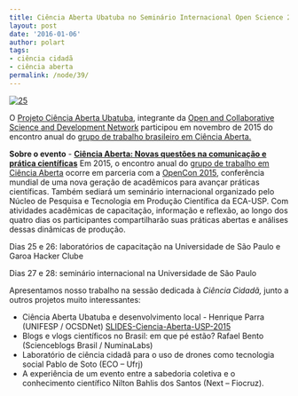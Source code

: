 ```yaml
---
title: Ciência Aberta Ubatuba no Seminário Internacional Open Science 2015
layout: post
date: '2016-01-06'
author: polart
tags:
- ciência cidadã
- ciência aberta
permalink: /node/39/
---
```


[![25](http://prototype.pimentalab.net/wp-content/uploads/2016/01/Captura-de-tela-de-2016-01-06-215225-300x225.png)](http://prototype.pimentalab.net/wp-content/uploads/2016/01/Captura-de-tela-de-2016-01-06-215225.png "http://prototype.pimentalab.net/wp-content/uploads/2016/01/Captura-de-tela-de-2016-01-06-215225.png")

O [Projeto Ciência Aberta Ubatuba](../index.html "../index.html"), integrante da [Open and Collaborative Science and Development Network](http://www.ocsdnet.org "http://www.ocsdnet.org") participou em novembro de 2015 do encontro anual do [grupo de trabalho brasileiro em Ciência Aberta.](http://www.cienciaaberta.net "http://www.cienciaaberta.net")

**Sobre o evento** - [**Ciência Aberta: Novas questões na comunicação e prática científicas**](http://www.cienciaaberta.net/encontro2015/ "http://www.cienciaaberta.net/encontro2015/") Em 2015, o encontro anual do [grupo de trabalho em Ciência Aberta](http://www.cienciaaberta.net/ "Matéria na EBC") ocorre em parceria com a [OpenCon 2015](http://opencon2015.org/ "http://opencon2015.org/"), conferência mundial de uma nova geração de acadêmicos para avançar práticas científicas. Também sediará um seminário internacional organizado pelo Núcleo de Pesquisa e Tecnologia em Produção Científica da ECA-USP. Com atividades acadêmicas de capacitação, informação e reflexão, ao longo dos quatro dias os participantes compartilharão suas práticas abertas e análises dessas dinâmicas de produção.

Dias 25 e 26: laboratórios de capacitação na Universidade de São Paulo e Garoa Hacker Clube

Dias 27 e 28: seminário internacional na Universidade de São Paulo

Apresentamos nosso trabalho na sessão dedicada à *Ciência Cidadã,* junto a outros projetos muito interessantes:

* Ciência Aberta Ubatuba e desenvolvimento local - Henrique Parra (UNIFESP / OCSDNet) [SLIDES-Ciencia-Aberta-USP-2015](http://prototype.pimentalab.net/wp-content/uploads/2016/01/Henrique-Ciencia-Aberta-USP-2015.pdf "http://prototype.pimentalab.net/wp-content/uploads/2016/01/Henrique-Ciencia-Aberta-USP-2015.pdf")
* Blogs e vlogs científicos no Brasil: em que pé estão? Rafael Bento (Scienceblogs Brasil / NuminaLabs)
* Laboratório de ciência cidadã para o uso de drones como tecnologia social Pablo de Soto (ECO – Ufrj)
* A experiência de um evento entre a sabedoria coletiva e o conhecimento científico Nilton Bahlis dos Santos (Next – Fiocruz).